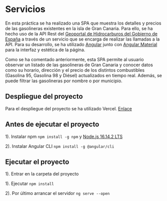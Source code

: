 # Servicios

En esta práctica se ha realizado una SPA que muestra los detalles y precios de las gasolineras existentes en la isla de Gran Canaria. Para ello, se ha hecho uso de la API Rest del [Geoportal de Hidrocarburos del Gobierno de España](https://geoportalgasolineras.es/#/Descargas) a través de un servicio que se encarga de realizar las llamadas a la API. Para su desarrollo, se ha utilizado [Angular](https://angular.io/) junto con [Angular Material](https://material.angular.io/) para la interfaz y estética de la página.

Como se ha comentado anteriormente, esta SPA permite al usuario observar un listado de las gasolineras de Gran Canaria y conocer datos como su horario, dirección y el precio de los distintos combustibles (Gasolina 95, Gasolina 98 y Diésel) actualizados en tiempo real. Además, se puede filtrar las gasolineras por nombre o por municipio.

## Despliegue del proyecto

Para el despliegue del proyecto se ha utilizado Vercel. [Enlace](https://dawii-servicios-vihgkgz7a-kiliammartin.vercel.app/)

## Antes de ejecutar el proyecto

1). Instalar npm `npm install -g npm` y [Node.js 16.14.2 LTS](https://nodejs.org/es/download/)

2). Instalar Angular CLI `npm install -g @angular/cli`

## Ejecutar el proyecto

1). Entrar en la carpeta del proyecto

1). Ejecutar `npm install`

2). Por último arrancar el servidor `ng serve --open`


